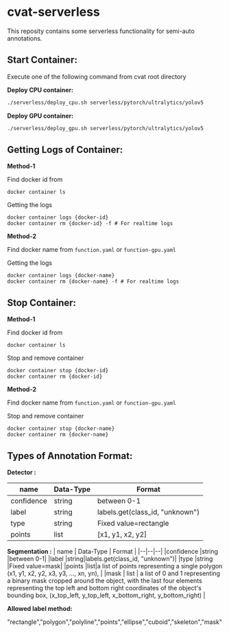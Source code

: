 # cvat-serverless
This reposity contains some serverless functionality for semi-auto annotations.



## Start Container:

Execute one of the following command from cvat root directory

**Deploy CPU container:**
```bash
./serverless/deploy_cpu.sh serverless/pytorch/ultralytics/yolov5
```

**Deploy GPU container:**
```bash
./serverless/deploy_gpu.sh serverless/pytorch/ultralytics/yolov5
```

## Getting Logs of Container:

**Method-1**

Find docker id from
```
docker container ls
```
Getting the logs 
```
docker container logs {docker-id}
docker container rm {docker-id} -f # For realtime logs
```

**Method-2**

Find docker name from `function.yaml` or `function-gpu.yaml`

Getting the logs 
```
docker container logs {docker-name}
docker container rm {docker-name} -f # For realtime logs
```


## Stop Container:


**Method-1**

Find docker id from
```
docker container ls
```
Stop and remove container
```
docker container stop {docker-id}
docker container rm {docker-id}
```

**Method-2**

Find docker name from `function.yaml` or `function-gpu.yaml`

Stop and remove container
```
docker container stop {docker-name}
docker container rm {docker-name}
```



## Types of Annotation Format:

**Detector :**

| name | Data-Type | Format |
|--|--|--|
|confidence  |string  |between 0-1|
|label  |string|labels.get(class_id, "unknown")|
|type  |string  |Fixed value=rectangle|
|points  |list|[x1, y1, x2, y2]|



**Segmentation :**
| name | Data-Type | Format |
|--|--|--|
|confidence  |string  |between 0-1|
|label  |string|labels.get(class_id, "unknown")|
|type  |string  |Fixed value=mask|
|points  |list|a list of points representing a single polygon (x1, y1, x2, y2, x3, y3, ..., xn, yn), |
|mask | list | a list of 0 and 1 representing a binary mask cropped around the object, with the last four elements representing the top left and bottom right coordinates of the object's bounding box, (x_top_left, y_top_left, x_bottom_right, y_bottom_right) |

<!---

**Pose Estimation :**


cvat label raw:


```
[
  {
    "name": "human-pose",
    "id": 22,
    "color": "#47390e",
    "type": "skeleton",
    "sublabels": [
      {
        "name": "0",
        "attributes": [],
        "type": "points",
        "color": "#7d050a",
        "id": 23
      },
      {
        "name": "1",
        "attributes": [],
        "type": "points",
        "color": "#d12345",
        "id": 24
      },
      {
        "name": "2",
        "attributes": [],
        "type": "points",
        "color": "#350dea",
        "id": 25
      },
      {
        "name": "3",
        "attributes": [],
        "type": "points",
        "color": "#479ffe",
        "id": 26
      },
      {
        "name": "4",
        "attributes": [],
        "type": "points",
        "color": "#4a649f",
        "id": 27
      },
      {
        "name": "5",
        "attributes": [],
        "type": "points",
        "color": "#478144",
        "id": 28
      },
      {
        "name": "6",
        "attributes": [],
        "type": "points",
        "color": "#57236b",
        "id": 29
      },
      {
        "name": "7",
        "attributes": [],
        "type": "points",
        "color": "#1cdda5",
        "id": 30
      },
      {
        "name": "8",
        "attributes": [],
        "type": "points",
        "color": "#e2bc6e",
        "id": 31
      },
      {
        "name": "9",
        "attributes": [],
        "type": "points",
        "color": "#f067db",
        "id": 32
      },
      {
        "name": "10",
        "attributes": [],
        "type": "points",
        "color": "#63bbfa",
        "id": 33
      },
      {
        "name": "11",
        "attributes": [],
        "type": "points",
        "color": "#22b16f",
        "id": 34
      },
      {
        "name": "12",
        "attributes": [],
        "type": "points",
        "color": "#daddec",
        "id": 35
      },
      {
        "name": "13",
        "attributes": [],
        "type": "points",
        "color": "#2ac791",
        "id": 36
      },
      {
        "name": "14",
        "attributes": [],
        "type": "points",
        "color": "#de22a0",
        "id": 37
      },
      {
        "name": "15",
        "attributes": [],
        "type": "points",
        "color": "#a7a570",
        "id": 38
      },
      {
        "name": "16",
        "attributes": [],
        "type": "points",
        "color": "#74db1b",
        "id": 39
      }
    ],
    "svg": "<line x1=&quot;65.844482421875&quot; y1=&quot;64.453125&quot; x2=&quot;59.82441329956055&quot; y2=&quot;83.85111999511719&quot; stroke=&quot;black&quot; data-type=&quot;edge&quot; data-node-from=&quot;15&quot; stroke-width=&quot;0.5&quot; data-node-to=&quot;17&quot;></line><line x1=&quot;27.21571922302246&quot; y1=&quot;64.95479583740234&quot; x2=&quot;30.72742462158203&quot; y2=&quot;85.02169036865234&quot; stroke=&quot;black&quot; data-type=&quot;edge&quot; data-node-from=&quot;14&quot; stroke-width=&quot;0.5&quot; data-node-to=&quot;16&quot;></line><line x1=&quot;28.386287689208984&quot; y1=&quot;48.23238754272461&quot; x2=&quot;67.34949493408203&quot; y2=&quot;48.06516647338867&quot; stroke=&quot;black&quot; data-type=&quot;edge&quot; data-node-from=&quot;12&quot; stroke-width=&quot;0.5&quot; data-node-to=&quot;13&quot;></line><line x1=&quot;27.21571922302246&quot; y1=&quot;23.98489761352539&quot; x2=&quot;71.02842712402344&quot; y2=&quot;23.316001892089844&quot; stroke=&quot;black&quot; data-type=&quot;edge&quot; data-node-from=&quot;6&quot; stroke-width=&quot;0.5&quot; data-node-to=&quot;7&quot;></line><line x1=&quot;71.02842712402344&quot; y1=&quot;23.316001892089844&quot; x2=&quot;67.34949493408203&quot; y2=&quot;48.06516647338867&quot; stroke=&quot;black&quot; data-type=&quot;edge&quot; data-node-from=&quot;7&quot; stroke-width=&quot;0.5&quot; data-node-to=&quot;13&quot;></line><line x1=&quot;28.386287689208984&quot; y1=&quot;48.23238754272461&quot; x2=&quot;27.21571922302246&quot; y2=&quot;64.95479583740234&quot; stroke=&quot;black&quot; data-type=&quot;edge&quot; data-node-from=&quot;12&quot; stroke-width=&quot;0.5&quot; data-node-to=&quot;14&quot;></line><line x1=&quot;27.21571922302246&quot; y1=&quot;23.98489761352539&quot; x2=&quot;28.386287689208984&quot; y2=&quot;48.23238754272461&quot; stroke=&quot;black&quot; data-type=&quot;edge&quot; data-node-from=&quot;6&quot; stroke-width=&quot;0.5&quot; data-node-to=&quot;12&quot;></line><line x1=&quot;67.34949493408203&quot; y1=&quot;48.06516647338867&quot; x2=&quot;65.844482421875&quot; y2=&quot;64.453125&quot; stroke=&quot;black&quot; data-type=&quot;edge&quot; data-node-from=&quot;13&quot; stroke-width=&quot;0.5&quot; data-node-to=&quot;15&quot;></line><line x1=&quot;62.834449768066406&quot; y1=&quot;36.526702880859375&quot; x2=&quot;54.64046859741211&quot; y2=&quot;38.86783981323242&quot; stroke=&quot;black&quot; data-type=&quot;edge&quot; data-node-from=&quot;9&quot; stroke-width=&quot;0.5&quot; data-node-to=&quot;11&quot;></line><line x1=&quot;71.02842712402344&quot; y1=&quot;23.316001892089844&quot; x2=&quot;62.834449768066406&quot; y2=&quot;36.526702880859375&quot; stroke=&quot;black&quot; data-type=&quot;edge&quot; data-node-from=&quot;7&quot; stroke-width=&quot;0.5&quot; data-node-to=&quot;9&quot;></line><line x1=&quot;61.998329162597656&quot; y1=&quot;12.446435928344727&quot; x2=&quot;71.02842712402344&quot; y2=&quot;23.316001892089844&quot; stroke=&quot;black&quot; data-type=&quot;edge&quot; data-node-from=&quot;5&quot; stroke-width=&quot;0.5&quot; data-node-to=&quot;7&quot;></line><line x1=&quot;35.74414825439453&quot; y1=&quot;37.362823486328125&quot; x2=&quot;46.27926254272461&quot; y2=&quot;39.36951446533203&quot; stroke=&quot;black&quot; data-type=&quot;edge&quot; data-node-from=&quot;8&quot; stroke-width=&quot;0.5&quot; data-node-to=&quot;10&quot;></line><line x1=&quot;27.21571922302246&quot; y1=&quot;23.98489761352539&quot; x2=&quot;35.74414825439453&quot; y2=&quot;37.362823486328125&quot; stroke=&quot;black&quot; data-type=&quot;edge&quot; data-node-from=&quot;6&quot; stroke-width=&quot;0.5&quot; data-node-to=&quot;8&quot;></line><line x1=&quot;34.239131927490234&quot; y1=&quot;11.777539253234863&quot; x2=&quot;27.21571922302246&quot; y2=&quot;23.98489761352539&quot; stroke=&quot;black&quot; data-type=&quot;edge&quot; data-node-from=&quot;4&quot; stroke-width=&quot;0.5&quot; data-node-to=&quot;6&quot;></line><line x1=&quot;42.934783935546875&quot; y1=&quot;10.272522926330566&quot; x2=&quot;34.239131927490234&quot; y2=&quot;11.777539253234863&quot; stroke=&quot;black&quot; data-type=&quot;edge&quot; data-node-from=&quot;2&quot; stroke-width=&quot;0.5&quot; data-node-to=&quot;4&quot;></line><line x1=&quot;55.14213943481445&quot; y1=&quot;9.436402320861816&quot; x2=&quot;61.998329162597656&quot; y2=&quot;12.446435928344727&quot; stroke=&quot;black&quot; data-type=&quot;edge&quot; data-node-from=&quot;3&quot; stroke-width=&quot;0.5&quot; data-node-to=&quot;5&quot;></line><line x1=&quot;55.14213943481445&quot; y1=&quot;9.436402320861816&quot; x2=&quot;42.934783935546875&quot; y2=&quot;10.272522926330566&quot; stroke=&quot;black&quot; data-type=&quot;edge&quot; data-node-from=&quot;3&quot; stroke-width=&quot;0.5&quot; data-node-to=&quot;2&quot;></line><line x1=&quot;48.11872863769531&quot; y1=&quot;14.118677139282227&quot; x2=&quot;55.14213943481445&quot; y2=&quot;9.436402320861816&quot; stroke=&quot;black&quot; data-type=&quot;edge&quot; data-node-from=&quot;1&quot; stroke-width=&quot;0.5&quot; data-node-to=&quot;3&quot;></line><line x1=&quot;48.11872863769531&quot; y1=&quot;14.118677139282227&quot; x2=&quot;42.934783935546875&quot; y2=&quot;10.272522926330566&quot; stroke=&quot;black&quot; data-type=&quot;edge&quot; data-node-from=&quot;1&quot; stroke-width=&quot;0.5&quot; data-node-to=&quot;2&quot;></line><circle r=&quot;1.5&quot; stroke=&quot;black&quot; fill=&quot;#b3b3b3&quot; cx=&quot;48.11872863769531&quot; cy=&quot;14.118677139282227&quot; stroke-width=&quot;0.1&quot; data-type=&quot;element node&quot; data-element-id=&quot;1&quot; data-node-id=&quot;1&quot; data-label-id=&quot;23&quot;></circle><circle r=&quot;1.5&quot; stroke=&quot;black&quot; fill=&quot;#b3b3b3&quot; cx=&quot;42.934783935546875&quot; cy=&quot;10.272522926330566&quot; stroke-width=&quot;0.1&quot; data-type=&quot;element node&quot; data-element-id=&quot;2&quot; data-node-id=&quot;2&quot; data-label-id=&quot;24&quot;></circle><circle r=&quot;1.5&quot; stroke=&quot;black&quot; fill=&quot;#b3b3b3&quot; cx=&quot;55.14213943481445&quot; cy=&quot;9.436402320861816&quot; stroke-width=&quot;0.1&quot; data-type=&quot;element node&quot; data-element-id=&quot;3&quot; data-node-id=&quot;3&quot; data-label-id=&quot;25&quot;></circle><circle r=&quot;1.5&quot; stroke=&quot;black&quot; fill=&quot;#b3b3b3&quot; cx=&quot;34.239131927490234&quot; cy=&quot;11.777539253234863&quot; stroke-width=&quot;0.1&quot; data-type=&quot;element node&quot; data-element-id=&quot;4&quot; data-node-id=&quot;4&quot; data-label-id=&quot;26&quot;></circle><circle r=&quot;1.5&quot; stroke=&quot;black&quot; fill=&quot;#b3b3b3&quot; cx=&quot;61.998329162597656&quot; cy=&quot;12.446435928344727&quot; stroke-width=&quot;0.1&quot; data-type=&quot;element node&quot; data-element-id=&quot;5&quot; data-node-id=&quot;5&quot; data-label-id=&quot;27&quot;></circle><circle r=&quot;1.5&quot; stroke=&quot;black&quot; fill=&quot;#b3b3b3&quot; cx=&quot;27.21571922302246&quot; cy=&quot;23.98489761352539&quot; stroke-width=&quot;0.1&quot; data-type=&quot;element node&quot; data-element-id=&quot;6&quot; data-node-id=&quot;6&quot; data-label-id=&quot;28&quot;></circle><circle r=&quot;1.5&quot; stroke=&quot;black&quot; fill=&quot;#b3b3b3&quot; cx=&quot;71.02842712402344&quot; cy=&quot;23.316001892089844&quot; stroke-width=&quot;0.1&quot; data-type=&quot;element node&quot; data-element-id=&quot;7&quot; data-node-id=&quot;7&quot; data-label-id=&quot;29&quot;></circle><circle r=&quot;1.5&quot; stroke=&quot;black&quot; fill=&quot;#b3b3b3&quot; cx=&quot;35.74414825439453&quot; cy=&quot;37.362823486328125&quot; stroke-width=&quot;0.1&quot; data-type=&quot;element node&quot; data-element-id=&quot;8&quot; data-node-id=&quot;8&quot; data-label-id=&quot;30&quot;></circle><circle r=&quot;1.5&quot; stroke=&quot;black&quot; fill=&quot;#b3b3b3&quot; cx=&quot;62.834449768066406&quot; cy=&quot;36.526702880859375&quot; stroke-width=&quot;0.1&quot; data-type=&quot;element node&quot; data-element-id=&quot;9&quot; data-node-id=&quot;9&quot; data-label-id=&quot;31&quot;></circle><circle r=&quot;1.5&quot; stroke=&quot;black&quot; fill=&quot;#b3b3b3&quot; cx=&quot;46.27926254272461&quot; cy=&quot;39.36951446533203&quot; stroke-width=&quot;0.1&quot; data-type=&quot;element node&quot; data-element-id=&quot;10&quot; data-node-id=&quot;10&quot; data-label-id=&quot;32&quot;></circle><circle r=&quot;1.5&quot; stroke=&quot;black&quot; fill=&quot;#b3b3b3&quot; cx=&quot;54.64046859741211&quot; cy=&quot;38.86783981323242&quot; stroke-width=&quot;0.1&quot; data-type=&quot;element node&quot; data-element-id=&quot;11&quot; data-node-id=&quot;11&quot; data-label-id=&quot;33&quot;></circle><circle r=&quot;1.5&quot; stroke=&quot;black&quot; fill=&quot;#b3b3b3&quot; cx=&quot;28.386287689208984&quot; cy=&quot;48.23238754272461&quot; stroke-width=&quot;0.1&quot; data-type=&quot;element node&quot; data-element-id=&quot;12&quot; data-node-id=&quot;12&quot; data-label-id=&quot;34&quot;></circle><circle r=&quot;1.5&quot; stroke=&quot;black&quot; fill=&quot;#b3b3b3&quot; cx=&quot;67.34949493408203&quot; cy=&quot;48.06516647338867&quot; stroke-width=&quot;0.1&quot; data-type=&quot;element node&quot; data-element-id=&quot;13&quot; data-node-id=&quot;13&quot; data-label-id=&quot;35&quot;></circle><circle r=&quot;1.5&quot; stroke=&quot;black&quot; fill=&quot;#b3b3b3&quot; cx=&quot;27.21571922302246&quot; cy=&quot;64.95479583740234&quot; stroke-width=&quot;0.1&quot; data-type=&quot;element node&quot; data-element-id=&quot;14&quot; data-node-id=&quot;14&quot; data-label-id=&quot;36&quot;></circle><circle r=&quot;1.5&quot; stroke=&quot;black&quot; fill=&quot;#b3b3b3&quot; cx=&quot;65.844482421875&quot; cy=&quot;64.453125&quot; stroke-width=&quot;0.1&quot; data-type=&quot;element node&quot; data-element-id=&quot;15&quot; data-node-id=&quot;15&quot; data-label-id=&quot;37&quot;></circle><circle r=&quot;1.5&quot; stroke=&quot;black&quot; fill=&quot;#b3b3b3&quot; cx=&quot;30.72742462158203&quot; cy=&quot;85.02169036865234&quot; stroke-width=&quot;0.1&quot; data-type=&quot;element node&quot; data-element-id=&quot;16&quot; data-node-id=&quot;16&quot; data-label-id=&quot;38&quot;></circle><circle r=&quot;1.5&quot; stroke=&quot;black&quot; fill=&quot;#b3b3b3&quot; cx=&quot;59.82441329956055&quot; cy=&quot;83.85111999511719&quot; stroke-width=&quot;0.1&quot; data-type=&quot;element node&quot; data-element-id=&quot;17&quot; data-node-id=&quot;17&quot; data-label-id=&quot;39&quot;></circle>",
    "attributes": []
  }
]
```



| name | Data-Type | Format |
|--|--|--|
|confidence  |string  |between 0-1|
|type  |string  |Fixed value=rectangle|
|points  |list|[x1, y1, x2, y2]|
|label  |string|labels.get(class_id, "unknown")|

keypoints = ['nose', 'left_eye_inner', 'left_eye', 'left_eye_outer', 'right_eye_inner', 
             'right_eye', 'right_eye_outer', 'left_ear', 'right_ear', 'mouth_left', 
             'mouth_right', 'left_shoulder', 'right_shoulder ', 'left_elbow', 'right_elbow', 
             'left_wrist', 'right_wrist', 'left_pinky', 'right_pinky', 'left_index', 'right_index', 
             'left_thumb', 'right_thumb ', 'left_hip', 'right_hip', 'left_knee', 'right_knee', 
             'left_ankle', 'right_ankle ', 'left_heel', 'right_heel', 'left_foot_index', 'right_foot_index']

src="https://github.com/opencv/cvat/projects/16#:~:text=keypoints%20%3D%20%5B%27nose%27%2C%20%27left_eye_inner,landmark%5D%2C%0A%20%20%20%20%20%20%20%20%20%20%20%20%20%20%20%20%22type%22%3A%20%22point%22%2C%0A%20%20%20%20%20%20%20%20%20%20%20%20%7D)"
results = []
results.append({
          
          "label": keypoints,
          "points": [[x.x, x.y, x.z, x.visibility] for x in results.pose_landmarks.landmark],
          "type": "point",
      })
--->

**Allowed label method:**

"rectangle","polygon","polyline","points","ellipse","cuboid","skeleton","mask"
